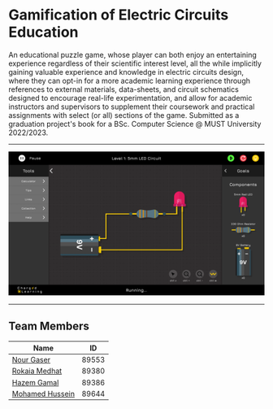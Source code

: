 # Gamification of Electric Circuits Education
An educational puzzle game, whose player can both enjoy an entertaining
experience regardless of their scientific interest level, all the while implicitly gaining
valuable experience and knowledge in electric circuits design, where they can opt-in
for a more academic learning experience through references to external materials,
data-sheets, and circuit schematics designed to encourage real-life experimentation,
and allow for academic instructors and supervisors to supplement their coursework
and practical assignments with select (or all) sections of the game. Submitted as a graduation project's book for a BSc. Computer Science @ MUST University 2022/2023.
***
![demo image](book/images/demo/level1.png)
***
## Team Members
| Name        | ID           |
| ------------- |:-------------:|
| [Nour Gaser](https://github.com/nourgaser)            | 89553      |
| [Rokaia Medhat](https://github.com/1Rooky)            | 89380      |
| [Hazem Gamal](https://github.com/Hazem-Gamall)        | 89386      |
| [Mohamed Hussein](https://github.com/mohamedhussein)  | 89644     |
